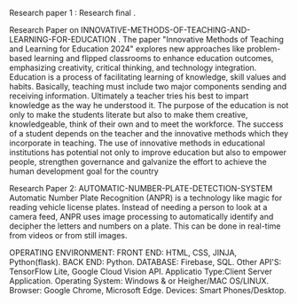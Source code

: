  Research paper 1 :  Research final .

Research Paper on  INNOVATIVE-METHODS-OF-TEACHING-AND-LEARNING-FOR-EDUCATION .
The paper "Innovative Methods of Teaching and Learning for Education 2024" explores new approaches like problem-based learning and flipped classrooms to enhance education outcomes, emphasizing creativity, critical thinking, and technology integration.
 Education is a process of facilitating learning of knowledge, skill values and habits. Basically, teaching must include two major components sending and receiving information. Ultimately a teacher tries his best to impart knowledge as the way he understood it. The purpose of the education is not only to make the students literate but also to make them creative, knowledgeable, think of their own and to meet the workforce. The success of a student depends on the teacher and the innovative methods which they incorporate in teaching. The use of innovative methods in educational 
institutions has potential not only to improve education but also to empower people, strengthen governance and galvanize the effort to achieve the human development goal for the country


Research Paper 2: AUTOMATIC-NUMBER-PLATE-DETECTION-SYSTEM
Automatic Number Plate Recognition (ANPR) is a technology like magic for reading vehicle license plates. Instead of needing a person to look at a camera feed, ANPR uses image processing to automatically identify and decipher the letters and numbers on a plate. This can be done in real-time from videos or from still images.

OPERATING ENVIRONMENT: FRONT END: HTML, CSS, JINJA, Python(flask). BACK END: Python. DATABASE: Firebase, SQL. Other API'S: TensorFlow Lite, Google Cloud Vision API. Applicatio Type:Client Server Application. Operating System: Windows & or Heigher/MAC OS/LINUX. Browser: Google Chrome, Microsoft Edge. Devices: Smart Phones/Desktop.

